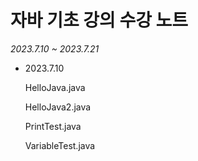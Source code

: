# 자바 기초 강의 수강 노트
*2023.7.10 ~ 2023.7.21*

* 2023.7.10

  HelloJava.java

  HelloJava2.java

  PrintTest.java

  VariableTest.java
